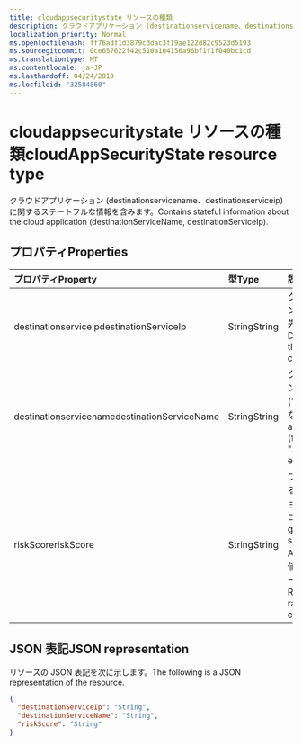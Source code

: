 ```yaml
---
title: cloudappsecuritystate リソースの種類
description: クラウドアプリケーション (destinationservicename、destinationserviceip) に関するステートフルな情報を含みます。
localization_priority: Normal
ms.openlocfilehash: ff76adf1d3879c3dac3f19ae122d82c9523d5193
ms.sourcegitcommit: 0ce657622f42c510a104156a96bf1f1f040bc1cd
ms.translationtype: MT
ms.contentlocale: ja-JP
ms.lasthandoff: 04/24/2019
ms.locfileid: "32584860"
---
```

# <a name="cloudappsecuritystate-resource-type"></a><span data-ttu-id="914ad-103">cloudappsecuritystate リソースの種類</span><span class="sxs-lookup"><span data-stu-id="914ad-103">cloudAppSecurityState resource type</span></span>

<span data-ttu-id="914ad-104">クラウドアプリケーション (destinationservicename、destinationserviceip) に関するステートフルな情報を含みます。</span><span class="sxs-lookup"><span data-stu-id="914ad-104">Contains stateful information about the cloud application (destinationServiceName, destinationServiceIp).</span></span>

## <a name="properties"></a><span data-ttu-id="914ad-105">プロパティ</span><span class="sxs-lookup"><span data-stu-id="914ad-105">Properties</span></span>

| <span data-ttu-id="914ad-106">プロパティ</span><span class="sxs-lookup"><span data-stu-id="914ad-106">Property</span></span>     | <span data-ttu-id="914ad-107">型</span><span class="sxs-lookup"><span data-stu-id="914ad-107">Type</span></span>        | <span data-ttu-id="914ad-108">説明</span><span class="sxs-lookup"><span data-stu-id="914ad-108">Description</span></span> |
|:-------------|:------------|:------------|
|<span data-ttu-id="914ad-109">destinationserviceip</span><span class="sxs-lookup"><span data-stu-id="914ad-109">destinationServiceIp</span></span>|<span data-ttu-id="914ad-110">String</span><span class="sxs-lookup"><span data-stu-id="914ad-110">String</span></span>|<span data-ttu-id="914ad-111">クラウドアプリケーション/サービスへの接続の宛先 IP アドレス。</span><span class="sxs-lookup"><span data-stu-id="914ad-111">Destination IP Address of the connection to the cloud application/service.</span></span>|
|<span data-ttu-id="914ad-112">destinationservicename</span><span class="sxs-lookup"><span data-stu-id="914ad-112">destinationServiceName</span></span>|<span data-ttu-id="914ad-113">String</span><span class="sxs-lookup"><span data-stu-id="914ad-113">String</span></span>|<span data-ttu-id="914ad-114">クラウドアプリケーション/サービス名 ("Salesforce"、"DropBox" など)。</span><span class="sxs-lookup"><span data-stu-id="914ad-114">Cloud application/service name (for example "Salesforce", "DropBox", etc.).</span></span>|
|<span data-ttu-id="914ad-115">riskScore</span><span class="sxs-lookup"><span data-stu-id="914ad-115">riskScore</span></span>|<span data-ttu-id="914ad-116">String</span><span class="sxs-lookup"><span data-stu-id="914ad-116">String</span></span>|<span data-ttu-id="914ad-117">プロバイダーが生成/計算する、クラウドアプリケーション/サービスのリスクスコア。</span><span class="sxs-lookup"><span data-stu-id="914ad-117">Provider-generated/calculated risk score of the Cloud Application/Service.</span></span> <span data-ttu-id="914ad-118">推奨値の範囲0-1。パーセンテージに相当します。</span><span class="sxs-lookup"><span data-stu-id="914ad-118">Recommended value range of 0-1, which equates to a percentage.</span></span>|

## <a name="json-representation"></a><span data-ttu-id="914ad-119">JSON 表記</span><span class="sxs-lookup"><span data-stu-id="914ad-119">JSON representation</span></span>

<span data-ttu-id="914ad-120">リソースの JSON 表記を次に示します。</span><span class="sxs-lookup"><span data-stu-id="914ad-120">The following is a JSON representation of the resource.</span></span>

<!-- {
  "blockType": "resource",
  "optionalProperties": [

  ],
  "@odata.type": "microsoft.graph.cloudAppSecurityState"
}-->

```json
{
  "destinationServiceIp": "String",
  "destinationServiceName": "String",
  "riskScore": "String"
}

```

<!-- uuid: 8fcb5dbc-d5aa-4681-8e31-b001d5168d79
2015-10-25 14:57:30 UTC -->
<!-- {
  "type": "#page.annotation",
  "description": "cloudAppSecurityState resource",
  "keywords": "",
  "section": "documentation",
  "tocPath": ""
}-->
